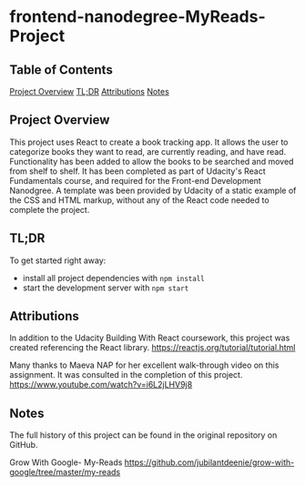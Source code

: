 frontend-nanodegree-MyReads-Project
===============================

## Table of Contents
 [Project Overview](#about)
 [TL;DR](#quickstart)
 [Attributions](#attributions)
 [Notes](#notes)

## Project Overview 


This project uses React to create a book tracking app. It allows the user to categorize books they want to read, are currently reading, and have read. Functionality has been added to allow the books to be searched and moved from shelf to shelf. It has been completed as part of Udacity's React Fundamentals course, and required for the Front-end Development Nanodgree. A template was been provided by Udacity of a static example of the CSS and HTML markup, without any of the React code needed to complete the project.

## TL;DR

To get started right away:

* install all project dependencies with `npm install`
* start the development server with `npm start`

## Attributions 

In addition to the Udacity Building With React coursework, this project was created referencing the React library. https://reactjs.org/tutorial/tutorial.html

Many thanks to Maeva NAP for her excellent walk-through video on this assignment. It was consulted in the completion of this project. https://www.youtube.com/watch?v=i6L2jLHV9j8

## Notes

The full history of this project can be found in the original repository on GitHub. 

Grow With Google- My-Reads https://github.com/jubilantdeenie/grow-with-google/tree/master/my-reads
